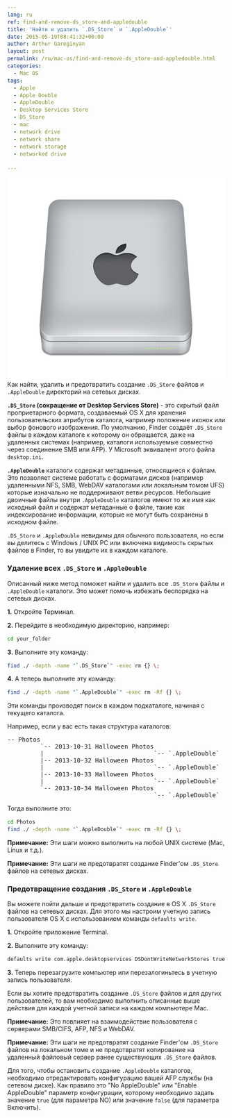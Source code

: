 ```yaml
---
lang: ru
ref: find-and-remove-ds_store-and-appledouble
title: 'Найти и удалить `.DS_Store` и `.AppleDouble`'
date: 2015-05-19T08:41:32+00:00
author: Arthur Gareginyan
layout: post
permalink: /ru/mac-os/find-and-remove-ds_store-and-appledouble.html
categories:
  - Mac OS
tags:
  - Apple
  - Apple Double
  - AppleDouble
  - Desktop Services Store
  - DS_Store
  - mac
  - network drive
  - network share
  - network storage
  - networked drive

---
```


![thumb](/images/thumbnail/Apple_drive.png)
Как найти, удалить и предотвратить создание `.DS_Store` файлов и `.AppleDouble` директорий на сетевых дисках.
 

**`.DS_Store` (сокращение от Desktop Services Store)** - это скрытый файл проприетарного формата, создаваемый OS X для хранения пользовательских атрибутов каталога, например положение иконок или выбор фонового изображения. По умолчанию, Finder  создаёт `.DS_Store` файлы в каждом каталоге к которому он обращается, даже на удаленных системах (например, каталоги используемые совместно через соединение SMB или AFP). У Microsoft эквивалент этого файла `desktop.ini`.

**`.AppleDouble`** каталоги содержат метаданные, относящиеся к файлам. Это позволяет системе работать с форматами дисков (например удаленными NFS, SMB, WebDAV каталогами или локальным томом UFS) которые изначально не поддерживают ветви ресурсов. Небольшие двоичные файлы внутри `.AppleDouble` каталогов имеют то же имя как исходный файл и содержат метаданные о файле, такие как индексирование информации, которые не могут быть сохранены в исходном файле. 

`.DS_Store` и `.AppleDouble` невидимы для обычного пользователя, но если вы делитесь с Windows / UNIX PC или включена видимость скрытых файлов в Finder, то вы увидите их в каждом каталоге.


### Удаление всех `.DS_Store` и `.AppleDouble`

Описанный ниже метод поможет найти и удалить все `.DS_Store` файлы и `.AppleDouble` каталоги. Это может помочь избежать беспорядка на сетевых дисках.

**1.** Откройте Терминал.

**2.** Перейдите в необходимую директорию, например:

```sh
cd your_folder
```

**3.** Выполните эту команду:

```sh
find ./ -depth -name "`.DS_Store`" -exec rm {} \;
```

**4.** А теперь выполните эту команду:

```sh
find ./ -depth -name "`.AppleDouble`" -exec rm -Rf {} \;
```

Эти команды производят поиск в каждом подкаталоге, начиная с текущего каталога.

Например, если у вас есть такая структура каталогов:

<pre>
-- Photos
         `-- 2013-10-31 Halloween Photos
         |                              `-- `.AppleDouble`
         |-- 2013-10-32 Halloween Photos
         |                              `-- `.AppleDouble`
         |-- 2013-10-33 Halloween Photos
         |                              `-- `.AppleDouble`
         `-- 2013-10-34 Halloween Photos
                                        `-- `.AppleDouble`
</pre>

Тогда выполните это:

```sh
cd Photos
find ./ -depth -name "`.AppleDouble`" -exec rm -Rf {} \;
```

**Примечание:** Эти шаги можно выполнить на любой UNIX системе (Mac, Linux и т.д.). 

**Примечание:** Эти шаги не предотвратят создание Finder'ом `.DS_Store` файлов на сетевых дисках.


### Предотвращение создания `.DS_Store` и `.AppleDouble`

Вы можете пойти дальше и предотвратить создание в OS X `.DS_Store` файлов на сетевых дисках. Для этого мы настроим учетную запись пользователя OS X с использованием команды `defaults write`.

**1.** Откройте приложение Terminal.

**2.** Выполните эту команду:

```sh
defaults write com.apple.desktopservices DSDontWriteNetworkStores true
```

**3.** Теперь перезагрузите компьютер или перезалогиньтесь в учетную запись пользователя.

Если вы хотите предотвратить создание `.DS_Store` файлов и для других пользователей, то вам необходимо выполнить описанные выше действия для каждой учетной записи на каждом компьютере Mac.

**Примечание:** Это повлияет на взаимодействие пользователя с серверами SMB/CIFS, AFP, NFS и WebDAV.

**Примечание:** Эти шаги не предотвратят создание Finder'ом `.DS_Store` файлов на локальном томе и не предотвратят копирование на удаленный файловый сервер ранее существующих `.DS_Store` файлов.

Для того, чтобы остановить создание `.AppleDouble` каталогов, необходимо отредактировать конфигурацию вашей AFP службы (на сетевом диске). Как правило это "No AppleDouble" или "Enable AppleDouble" параметр конфигурации, которому необходимо задать значение `true` (для параметра NO) или значение `false` (для параметра Включить).
